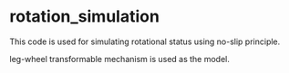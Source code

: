 # rotation_simulation

This code is used for simulating rotational status using no-slip principle.

leg-wheel transformable mechanism is used as the model.
